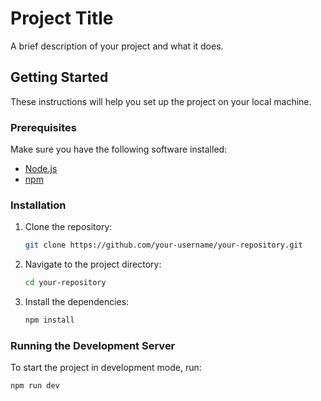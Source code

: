 # Project Title

A brief description of your project and what it does.

## Getting Started

These instructions will help you set up the project on your local machine.

### Prerequisites

Make sure you have the following software installed:

- [Node.js](https://nodejs.org/)
- [npm](https://www.npmjs.com/)

### Installation

1. Clone the repository:

    ```bash
    git clone https://github.com/your-username/your-repository.git
    ```

2. Navigate to the project directory:

    ```bash
    cd your-repository
    ```

3. Install the dependencies:

    ```bash
    npm install
    ```

### Running the Development Server

To start the project in development mode, run:

```bash
npm run dev
